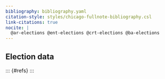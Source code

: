 ```yaml
---
bibliography: bibliography.yaml
citation-style: styles/chicago-fullnote-bibliography.csl
link-citations: true
nocite: |
  @ar-elections @ent-elections @crt-elections @ba-elections
---
```


Election data
-------------

::: {#refs}
:::
